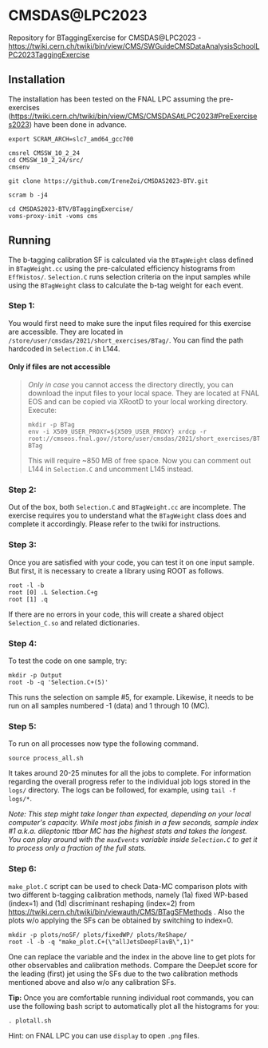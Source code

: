# CMSDAS@LPC2023
Repository for BTaggingExercise for CMSDAS@LPC2023 - https://twiki.cern.ch/twiki/bin/view/CMS/SWGuideCMSDataAnalysisSchoolLPC2023TaggingExercise

## Installation

The installation has been tested on the FNAL LPC assuming the pre-exercises (https://twiki.cern.ch/twiki/bin/view/CMS/CMSDASAtLPC2023#PreExercises2023) have been done in advance.

```
export SCRAM_ARCH=slc7_amd64_gcc700

cmsrel CMSSW_10_2_24
cd CMSSW_10_2_24/src/
cmsenv

git clone https://github.com/IreneZoi/CMSDAS2023-BTV.git

scram b -j4

cd CMSDAS2023-BTV/BTaggingExercise/
voms-proxy-init -voms cms
```
## Running
The b-tagging calibration SF is calculated via the `BTagWeight` class defined in `BTagWeight.cc` using the pre-calculated efficiency histograms from `EffHistos/`. `Selection.C` runs selection criteria on the input samples while using the `BTagWeight` class to calculate the b-tag weight for each event.

### Step 1:

You would first need to make sure the input files required for this exercise are accessible. They are located in `/store/user/cmsdas/2021/short_exercises/BTag/`. You can find the path hardcoded in `Selection.C` in L144.

#### Only if files are not accessible

> *Only in case* you cannot access the directory directly, you can download the input files to your local space. They are located at FNAL EOS and can be copied via XRootD to your local working directory. Execute:
> ```
> mkdir -p BTag
> env -i X509_USER_PROXY=${X509_USER_PROXY} xrdcp -r root://cmseos.fnal.gov//store/user/cmsdas/2021/short_exercises/BTag BTag
> ```
> This will require ~850 MB of free space. Now you can comment out L144 in `Selection.C` and uncomment L145 instead.

### Step 2:
Out of the box, both `Selection.C` and `BTagWeight.cc` are incomplete. The exercise requires you to understand what the `BTagWeight` class does and complete it accordingly. Please refer to the twiki for instructions.

### Step 3:
Once you are satisfied with your code, you can test it on one input sample. But first, it is necessary to create a library using ROOT as follows.
```
root -l -b
root [0] .L Selection.C+g
root [1] .q

```
If there are no errors in your code, this will create a shared object `Selection_C.so`  and related dictionaries.

### Step 4:
To test the code on one sample, try:
```
mkdir -p Output
root -b -q 'Selection.C+(5)'
```
This runs the selection on sample #5, for example. Likewise, it needs to be run on all samples numbered -1 (data) and 1 through 10 (MC).

### Step 5:
To run on all processes now type the following command.
```
source process_all.sh
```
It takes around 20-25 minutes for all the jobs to complete. For information regarding the overall progress refer to the individual job logs stored in the `logs/` directory. The logs can be followed, for example, using `tail -f logs/*`.

*Note: This step might take longer than expected, depending on your local computer's capacity. While most jobs finish in a few seconds, sample index #1 a.k.a. dileptonic ttbar MC has the highest stats and takes the longest. You can play around with the `maxEvents` variable inside `Selection.C` to get it to process only a fraction of the full stats.*

### Step 6:
`make_plot.C` script can be used to check Data-MC comparison plots with two different b-tagging calibration methods, namely (1a) fixed WP-based (index=1) and (1d) discriminant reshaping (index=2) from https://twiki.cern.ch/twiki/bin/viewauth/CMS/BTagSFMethods . Also the plots w/o  applying the SFs can be obtained by switching to index=0.     

```
mkdir -p plots/noSF/ plots/fixedWP/ plots/ReShape/
root -l -b -q "make_plot.C+(\"allJetsDeepFlavB\",1)"
```
One can replace the variable and the index in the above line to get plots for other observables and calibration methods. Compare the DeepJet score for the leading (first) jet using the SFs due to the two calibration methods mentioned above and also w/o any calibration SFs.

**Tip:** Once you are comfortable running individual root commands, you can use the following bash script to automatically plot all the histograms for you:
```
. plotall.sh
```
Hint: on FNAL LPC you can use `display` to open `.png` files.
